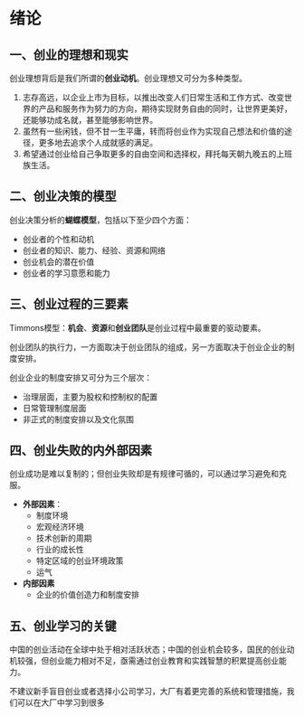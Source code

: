 # 绪论

## 一、创业的理想和现实

创业理想背后是我们所谓的**创业动机**。创业理想又可分为多种类型。

1. 志存高远，以企业上市为目标，以推出改变人们日常生活和工作方式、改变世界的产品和服务作为努力的方向，期待实现财务自由的同时，让世界更美好，还能够功成名就，甚至能够影响世界。
2. 虽然有一些闲钱，但不甘一生平庸，转而将创业作为实现自己想法和价值的途径，更多地去追求个人成就感的满足。
3. 希望通过创业给自己争取更多的自由空间和选择权，拜托每天朝九晚五的上班族生活。

## 二、创业决策的模型

创业决策分析的**蝴蝶模型**，包括以下至少四个方面：

- 创业者的个性和动机
- 创业者的知识、能力、经验、资源和网络
- 创业机会的潜在价值
- 创业者的学习意愿和能力

## 三、创业过程的三要素

Timmons模型：**机会**、**资源**和**创业团队**是创业过程中最重要的驱动要素。

创业团队的执行力，一方面取决于创业团队的组成，另一方面取决于创业企业的制度安排。

创业企业的制度安排又可分为三个层次：

- 治理层面，主要为股权和控制权的配置
- 日常管理制度层面
- 非正式的制度安排以及文化氛围

## 四、创业失败的内外部因素

创业成功是难以复制的；但创业失败却是有规律可循的，可以通过学习避免和克服。

- **外部因素**：
  - 制度环境
  - 宏观经济环境
  - 技术创新的周期
  - 行业的成长性
  - 特定区域的创业环境政策
  - 运气
- **内部因素**
  - 企业的价值创造力和制度安排

## 五、创业学习的关键

中国的创业活动在全球中处于相对活跃状态；中国的创业机会较多，国民的创业动机较强，但创业能力相对不足，亟需通过创业教育和实践智慧的积累提高创业能力。

不建议新手盲目创业或者选择小公司学习，大厂有着更完善的系统和管理措施，我们可以在大厂中学习到很多
